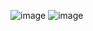 






![image](https://github.com/karanshergill/Hack-the-Box/assets/83878909/59517b62-10d8-4979-b9ee-f30009d280db)
![image](https://github.com/karanshergill/Hack-the-Box/assets/83878909/b3148f20-75d4-4b6e-93e5-8d488d946fb5)




